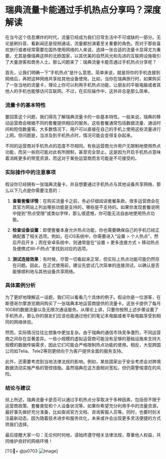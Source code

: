 # 瑞典流量卡能通过手机热点分享吗？深度解读

在当今这个信息爆炸的时代，流量已经成为我们日常生活中不可或缺的一部分。无论是刷抖音、看新闻还是视频通话，流量都扮演着至关重要的角色。而对于那些喜欢旅行或者经常需要在国外使用网络的人来说，选择一张合适的流量卡显得尤为重要。尤其是像瑞典这样的北欧国家，以其优美的自然风光和先进的互联网设施吸引了大量游客和商务人士。那么问题来了：瑞典流量卡能否通过手机热点分享呢？

首先，让我们明确一下“手机热点”是什么意思。简单来说，就是将你的手机连接到网络后，再把这种网络共享给其他设备使用。比如，当你在瑞典旅行时，如果购买了一张当地的流量卡，理论上你可以利用手机热点功能，让朋友的平板电脑或者其他人的手机也能够访问互联网。不过，在实际操作中，这并非总是那么简单。

### 流量卡的基本特性

要回答这个问题，我们得先了解瑞典流量卡的一些基本特性。一般来说，瑞典的移动运营商会根据不同的套餐提供相应的服务。这些套餐通常包括数据流量、通话时间和短信数量等。大多数情况下，用户可以直接在自己的手机上使用这些流量进行上网。但问题是，当涉及到手机热点时，情况可能会变得复杂起来。

不同的运营商对手机热点的态度不尽相同。有些运营商允许用户无限制地使用热点功能，而另一些则可能对此有所限制，甚至完全禁止。这是因为开启手机热点意味着消耗更多的带宽资源，而这对于某些运营商而言可能是不可接受的。

### 实际操作中的注意事项

假设你已经拥有一张瑞典流量卡，并且想要通过手机热点与其他设备共享网络，那么以下几点是你需要注意的：

1. **查看套餐详情**：在购买流量卡之前，务必仔细阅读套餐条款。很多运营商会在其官方网站上列出哪些功能是支持的，哪些是不支持的。如果你发现套餐说明中提到“热点受限”或类似字样，那么很遗憾，你可能无法自由地使用热点功能。

2. **检查设备设置**：即使套餐本身允许热点功能，你也需要确保自己的手机已经正确配置了相关选项。例如，在iOS系统中，你需要进入“设置 > 个人热点”，然后开启开关；而在安卓系统中，则通常是在“设置 > 更多连接方式 > 移动热点及便携式Wi-Fi热点”里找到对应的选项。

3. **测试连接效果**：有时候，尽管一切看起来正常，但实际上热点功能可能仍然存在问题。因此，在正式使用前，建议先尝试几次简单的连接测试，以确认是否能够顺利地与其他设备共享网络。

### 具体案例分析

为了更好地理解这一话题，我们可以看看几个具体的例子。假设你是一位游客，在斯德哥尔摩游览期间购买了一张瑞典本地运营商提供的流量卡。这张卡提供了每月10GB的数据流量以及无限次通话服务。从理论上讲，只要你按照上述步骤设置了手机热点，那么你的朋友们应该也能通过他们的笔记本电脑或者平板电脑享受到相同的网络体验。

然而，实际情况往往比想象中更加复杂。由于瑞典的通信市场竞争激烈，不同运营商之间存在显著差异。一些小规模的虚拟运营商可能没有足够的基础设施来支持大规模的数据传输需求，因此它们可能会严格限制热点功能的使用。相反，大型跨国公司如Telia、Tele2等则更倾向于为客户提供全面的服务支持。

此外，还需要考虑到当地法律法规的影响。例如，某些国家出于安全考虑会对跨境数据流动实施严格的管控措施。虽然瑞典在这方面相对宽松，但仍需警惕潜在的风险。

### 结论与建议

综上所述，瑞典流量卡是否可以通过手机热点分享取决于多种因素，包括但不限于运营商政策、套餐类型和个人设备状况等。如果你希望充分利用手中的流量资源，最好事先做好充分准备，比如查阅官方文档、咨询客服人员等。同时，也要时刻关注最新动态，因为随着技术进步和服务优化，未来或许会出现更多灵活便捷的方式供我们选择。

最后提醒大家一句：无论何时何地，请始终遵守相关法律法规，尊重他人权益，共同维护良好的网络环境！

[TG💪+ @jx0703 ![Image](https://github.com/user-attachments/assets/dbca1d08-cadb-493c-b0ec-ad6f7a83f270)]